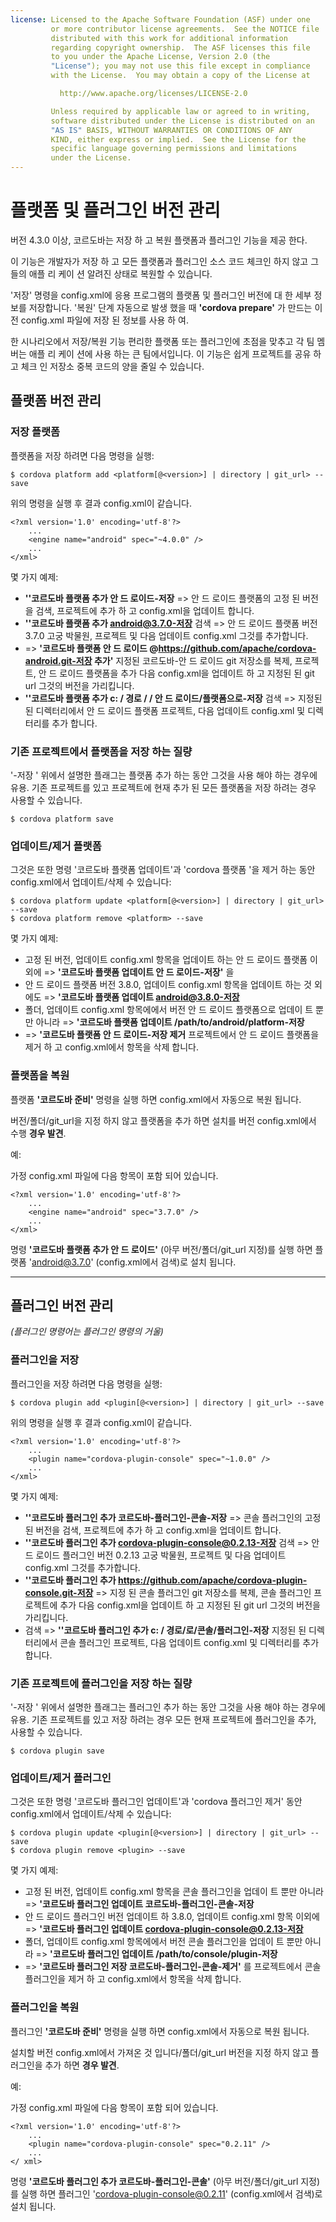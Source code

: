 ```yaml
---
license: Licensed to the Apache Software Foundation (ASF) under one
         or more contributor license agreements.  See the NOTICE file
         distributed with this work for additional information
         regarding copyright ownership.  The ASF licenses this file
         to you under the Apache License, Version 2.0 (the
         "License"); you may not use this file except in compliance
         with the License.  You may obtain a copy of the License at

           http://www.apache.org/licenses/LICENSE-2.0

         Unless required by applicable law or agreed to in writing,
         software distributed under the License is distributed on an
         "AS IS" BASIS, WITHOUT WARRANTIES OR CONDITIONS OF ANY
         KIND, either express or implied.  See the License for the
         specific language governing permissions and limitations
         under the License.
---
```


# 플랫폼 및 플러그인 버전 관리

버전 4.3.0 이상, 코르도바는 저장 하 고 복원 플랫폼과 플러그인 기능을 제공 한다.

이 기능은 개발자가 저장 하 고 모든 플랫폼과 플러그인 소스 코드 체크인 하지 않고 그들의 애플 리 케이 션 알려진 상태로 복원할 수 있습니다.

'저장' 명령을 config.xml에 응용 프로그램의 플랫폼 및 플러그인 버전에 대 한 세부 정보를 저장합니다. '복원' 단계 자동으로 발생 했을 때 **'cordova prepare'** 가 만드는 이전 config.xml 파일에 저장 된 정보를 사용 하 여.

한 시나리오에서 저장/복원 기능 편리한 플랫폼 또는 플러그인에 초점을 맞추고 각 팀 멤버는 애플 리 케이 션에 사용 하는 큰 팀에서입니다. 이 기능은 쉽게 프로젝트를 공유 하 고 체크 인 저장소 중복 코드의 양을 줄일 수 있습니다.

## 플랫폼 버전 관리

### 저장 플랫폼

플랫폼을 저장 하려면 다음 명령을 실행:

    $ cordova platform add <platform[@<version>] | directory | git_url> --save
    

위의 명령을 실행 후 결과 config.xml이 같습니다.

    <?xml version='1.0' encoding='utf-8'?>
        ...
        <engine name="android" spec="~4.0.0" />
        ...
    </xml>
    

몇 가지 예제:

  * **''코르도바 플랫폼 추가 안 드 로이드-저장** => 안 드 로이드 플랫폼의 고정 된 버전을 검색, 프로젝트에 추가 하 고 config.xml을 업데이트 합니다.
  * **''코르도바 플랫폼 추가 android@3.7.0-저장** 검색 => 안 드 로이드 플랫폼 버전 3.7.0 고궁 박물원, 프로젝트 및 다음 업데이트 config.xml 그것를 추가합니다.
  * => **'코르도바 플랫폼 안 드 로이드 @https://github.com/apache/cordova-android.git-저장 추가'** 지정된 코르도바-안 드 로이드 git 저장소를 복제, 프로젝트, 안 드 로이드 플랫폼을 추가 다음 config.xml을 업데이트 하 고 지정된 된 git url 그것의 버전을 가리킵니다.
  * **''코르도바 플랫폼 추가 c: / 경로 / / 안 드 로이드/플랫폼으로-저장** 검색 => 지정된 된 디렉터리에서 안 드 로이드 플랫폼 프로젝트, 다음 업데이트 config.xml 및 디렉터리를 추가 합니다.

### 기존 프로젝트에서 플랫폼을 저장 하는 질량

'-저장 ' 위에서 설명한 플래그는 플랫폼 추가 하는 동안 그것을 사용 해야 하는 경우에 유용. 기존 프로젝트를 있고 프로젝트에 현재 추가 된 모든 플랫폼을 저장 하려는 경우 사용할 수 있습니다.

    $ cordova platform save
    

### 업데이트/제거 플랫폼

그것은 또한 명령 '코르도바 플랫폼 업데이트'과 'cordova 플랫폼 '을 제거 하는 동안 config.xml에서 업데이트/삭제 수 있습니다:

    $ cordova platform update <platform[@<version>] | directory | git_url> --save
    $ cordova platform remove <platform> --save
    

몇 가지 예제:

  * 고정 된 버전, 업데이트 config.xml 항목을 업데이트 하는 안 드 로이드 플랫폼 이외에 => **'코르도바 플랫폼 업데이트 안 드 로이드-저장'** 을
  * 안 드 로이드 플랫폼 버전 3.8.0, 업데이트 config.xml 항목을 업데이트 하는 것 외에도 => **'코르도바 플랫폼 업데이트 android@3.8.0-저장**
  * 폴더, 업데이트 config.xml 항목에에서 버전 안 드 로이드 플랫폼으로 업데이 트 뿐만 아니라 => **'코르도바 플랫폼 업데이트 /path/to/android/platform-저장**
  * => **'코르도바 플랫폼 안 드 로이드-저장 제거** 프로젝트에서 안 드 로이드 플랫폼을 제거 하 고 config.xml에서 항목을 삭제 합니다.

### 플랫폼을 복원

플랫폼 **'코르도바 준비'** 명령을 실행 하면 config.xml에서 자동으로 복원 됩니다.

버전/폴더/git_url을 지정 하지 않고 플랫폼을 추가 하면 설치를 버전 config.xml에서 수행 **경우 발견**.

예:

가정 config.xml 파일에 다음 항목이 포함 되어 있습니다.

    <?xml version='1.0' encoding='utf-8'?>
        ...
        <engine name="android" spec="3.7.0" />
        ...
    </xml>
    

명령 **'코르도바 플랫폼 추가 안 드 로이드'** (아무 버전/폴더/git_url 지정)를 실행 하면 플랫폼 'android@3.7.0' (config.xml에서 검색)로 설치 됩니다.

* * *

## 플러그인 버전 관리

*(플러그인 명령어는 플러그인 명령의 거울)*

### 플러그인을 저장

플러그인을 저장 하려면 다음 명령을 실행:

    $ cordova plugin add <plugin[@<version>] | directory | git_url> --save
    

위의 명령을 실행 후 결과 config.xml이 같습니다.

    <?xml version='1.0' encoding='utf-8'?>
        ...
        <plugin name="cordova-plugin-console" spec="~1.0.0" />
        ...
    </xml>
    

몇 가지 예제:

  * **''코르도바 플러그인 추가 코르도바-플러그인-콘솔-저장** => 콘솔 플러그인의 고정 된 버전을 검색, 프로젝트에 추가 하 고 config.xml을 업데이트 합니다.
  * **''코르도바 플러그인 추가 cordova-plugin-console@0.2.13-저장** 검색 => 안 드 로이드 플러그인 버전 0.2.13 고궁 박물원, 프로젝트 및 다음 업데이트 config.xml 그것를 추가합니다.
  * **''코르도바 플러그인 추가 https://github.com/apache/cordova-plugin-console.git-저장** => 지정 된 콘솔 플러그인 git 저장소를 복제, 콘솔 플러그인 프로젝트에 추가 다음 config.xml을 업데이트 하 고 지정된 된 git url 그것의 버전을 가리킵니다.
  * 검색 => **''코르도바 플러그인 추가 c: / 경로/로/콘솔/플러그인-저장** 지정된 된 디렉터리에서 콘솔 플러그인 프로젝트, 다음 업데이트 config.xml 및 디렉터리를 추가 합니다.

### 기존 프로젝트에 플러그인을 저장 하는 질량

'-저장 ' 위에서 설명한 플래그는 플러그인 추가 하는 동안 그것을 사용 해야 하는 경우에 유용. 기존 프로젝트를 있고 저장 하려는 경우 모든 현재 프로젝트에 플러그인을 추가, 사용할 수 있습니다.

    $ cordova plugin save
    

### 업데이트/제거 플러그인

그것은 또한 명령 '코르도바 플러그인 업데이트'과 'cordova 플러그인 제거' 동안 config.xml에서 업데이트/삭제 수 있습니다:

    $ cordova plugin update <plugin[@<version>] | directory | git_url> --save
    $ cordova plugin remove <plugin> --save
    

몇 가지 예제:

  * 고정 된 버전, 업데이트 config.xml 항목을 콘솔 플러그인을 업데이 트 뿐만 아니라 => **'코르도바 플러그인 업데이트 코르도바-플러그인-콘솔-저장**
  * 안 드 로이드 플러그인 버전 업데이트 하 3.8.0, 업데이트 config.xml 항목 이외에 => **'코르도바 플러그인 업데이트 cordova-plugin-console@0.2.13-저장**
  * 폴더, 업데이트 config.xml 항목에에서 버전 콘솔 플러그인을 업데이 트 뿐만 아니라 => **'코르도바 플러그인 업데이트 /path/to/console/plugin-저장**
  * => **'코르도바 플러그인 저장 코르도바-플러그인-콘솔-제거'** 를 프로젝트에서 콘솔 플러그인을 제거 하 고 config.xml에서 항목을 삭제 합니다.

### 플러그인을 복원

플러그인 **'코르도바 준비'** 명령을 실행 하면 config.xml에서 자동으로 복원 됩니다.

설치할 버전 config.xml에서 가져온 것 입니다/폴더/git_url 버전을 지정 하지 않고 플러그인을 추가 하면 **경우 발견**.

예:

가정 config.xml 파일에 다음 항목이 포함 되어 있습니다.

    <?xml version='1.0' encoding='utf-8'?>
        ...
        <plugin name="cordova-plugin-console" spec="0.2.11" />
        ...
    </ xml>
    

명령 **'코르도바 플러그인 추가 코르도바-플러그인-콘솔'** (아무 버전/폴더/git_url 지정)를 실행 하면 플러그인 'cordova-plugin-console@0.2.11' (config.xml에서 검색)로 설치 됩니다.
